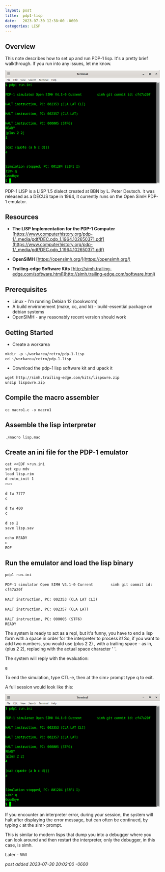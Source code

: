 ```yaml
---
layout:	post
title:	pdp1-lisp
date:	2023-07-30 12:38:00 -0600
categories:	LISP
---
```

## Overview
This note describes how to set up and run PDP-1 lisp. It's a pretty brief walkthrough. If you run into any issues, let me know.


![one](/assets/img/lisp/Terminal_003.png)


<!--more-->
PDP-1 LISP is a LISP 1.5 dialect created at BBN by L. Peter Deutsch. It was released as a DECUS tape in 1964, it currently runs on the Open SimH PDP-1 emulator.

## Resources 
* **The LISP Implementation for the PDP-1 Computer**
[https://www.computerhistory.org/pdp-1/_media/pdf/DEC.pdp_1.1964.102650371.pdf](https://www.computerhistory.org/pdp-1/_media/pdf/DEC.pdp_1.1964.102650371.pdf)

* **OpenSIMH** [https://opensimh.org/](https://opensimh.org/)

* **Trailing-edge Software Kits** [http://simh.trailing-edge.com/software.html](http://simh.trailing-edge.com/software.html)

## Prerequisites

* Linux - I'm running Debian 12 (bookworm)
* A build environement (make, cc, and ld) - build-essential package on debian systems
* OpenSIMH - any reasonably recent version should work

## Getting Started

* Create a workarea

```
mkdir -p ~/workarea/retro/pdp-1-lisp
cd ~/workarea/retro/pdp-1-lisp
```

* Download the pdp-1 lisp software kit and upack it

```
wget http://simh.trailing-edge.com/kits/lispswre.zip
unzip lispswre.zip
```

## Compile the macro assembler

`cc macro1.c -o macro1`

## Assemble the lisp interpreter

`./macro lisp.mac`

## Create an ini file for the PDP-1 emulator


```
cat <<EOF >run.ini
set cpu mdv
load lisp.rim
d extm_init 1
run

d tw 7777
c

d tw 400
c

d ss 2
save lisp.sav

echo READY
c
EOF
```

## Run the emulator and load the lisp binary

```
pdp1 run.ini

PDP-1 simulator Open SIMH V4.1-0 Current        simh git commit id: cf47a20f

HALT instruction, PC: 002353 (CLA LAT CLI)

HALT instruction, PC: 002357 (CLA LAT)

HALT instruction, PC: 000005 (STF6)
READY
```

The system is ready to act as a repl, but it's funny, you have to end a lisp form with a space in order for the interpreter to process it! So, if you want to add two numbers, you would use
(plus 2 2) , with a trailing space - as in, (plus 2 2)<SPACE>, replacing <SPACE> with the actual space character ' '.

The system will reply with the evaluation:

a

To end the simulation, type CTL-e, then at the sim> prompt type q to exit.

A full session would look like this:

![one](/assets/img/lisp/Terminal_003.png)


If you encounter an interpreter error, during your session, the system will halt after displaying the error message, but can often be continued, by typing `c` at the sim> prompt.

This is similar to modern lisps that dump you into a debugger where you can look around and then restart the interpreter, only the debugger, in this case, is simh.


Later - Will

*post added 2023-07-30 20:02:00 -0600*
